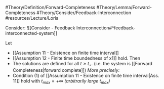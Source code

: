 #Theory/Definition/Forward-Completeness 
#Theory/Lemma/Forward-Completeness
#Theory/Consider/Feedback-Interconnection 
#resources/Lecture/Loria

Consider: ![[Consider - Feedback Interconnection#^feedback-interconnected-system]]

Let 
- [[Assumption 11 - Existence on finite time interval]]
- [[Assumption 12 - Finite time boundedness of x1]]
hold.
Then
- The solutions are defined for all $t\geq t_\circ$.  (i.e. the system is [[Forward Completeness|forward complete]])
*More precisely:*
- Condition (1) of [[Assumption 11 - Existence on finite time interval|Ass. 11]] hold with $t_{max} = +\infty$   *(arbitrarily large $t_{max}$)*

